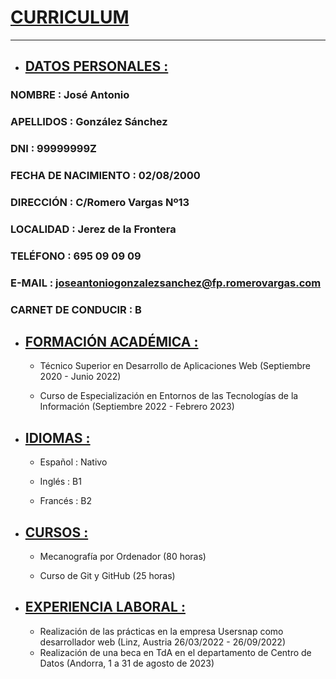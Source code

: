 # <u>CURRICULUM</u>

---



* ## <u>DATOS PERSONALES :</u>

### NOMBRE :  José Antonio

### APELLIDOS :   González Sánchez
### DNI :  99999999Z
###  FECHA DE NACIMIENTO :  02/08/2000

###  DIRECCIÓN :  C/Romero Vargas Nº13

###  LOCALIDAD :  Jerez de la Frontera

###  TELÉFONO :  695 09 09 09

###  E-MAIL :  joseantoniogonzalezsanchez@fp.romerovargas.com

###  CARNET DE CONDUCIR :  B



* ## <u>FORMACIÓN ACADÉMICA :</u>

  - Técnico Superior en Desarrollo de Aplicaciones Web (Septiembre 2020 - Junio 2022)

  - Curso de Especialización en Entornos de las Tecnologías de la Información (Septiembre 2022 - Febrero 2023)

    

* ## <u>IDIOMAS :</u>

  - Español :  Nativo

  - Inglés :  B1

  - Francés :  B2

    

* ## <u>CURSOS :</u>

  - Mecanografía por Ordenador (80 horas)

  - Curso de Git y GitHub (25 horas)

    

* ## <u>EXPERIENCIA LABORAL :</u>

  - Realización de las prácticas en la empresa Usersnap como desarrollador web (Linz, Austria 26/03/2022 - 26/09/2022)
  - Realización de una beca en TdA en el departamento de Centro de Datos (Andorra, 1 a 31 de agosto de 2023)

 

